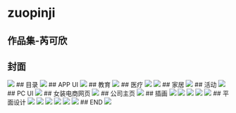 # zuopinji
## 作品集-芮可欣 
## 封面 
<img src="https://github.com/rkx-zpj/zuopinji/blob/master/images/1.jpg"/> 
## 目录 
<img src="https://github.com/rkx-zpj/zuopinji/blob/master/images/2.jpg"/> 
## APP UI 
<img src="https://github.com/rkx-zpj/zuopinji/blob/master/images/3.jpg"/> 
## 教育 
<img src="https://github.com/rkx-zpj/zuopinji/blob/master/images/4.jpg"/> 
## 医疗 
<img src="https://github.com/rkx-zpj/zuopinji/blob/master/images/5.jpg"/> 
<img src="https://github.com/rkx-zpj/zuopinji/blob/master/images/6.jpg"/> 
## 家居 
<img src="https://github.com/rkx-zpj/zuopinji/blob/master/images/7.jpg"/> 
## 活动 
<img src="https://github.com/rkx-zpj/zuopinji/blob/master/images/8.jpg"/> 
## PC UI 
<img src="https://github.com/rkx-zpj/zuopinji/blob/master/images/9jpg"/> 
## 女装电商网页 
<img src="https://github.com/rkx-zpj/zuopinji/blob/master/images/10.jpg"/> 
## 公司主页 
<img src="https://github.com/rkx-zpj/zuopinji/blob/master/images/11.jpg"/> 
## 插画 
<img src="https://github.com/rkx-zpj/zuopinji/blob/master/images/12.jpg"/> 
<img src="https://github.com/rkx-zpj/zuopinji/blob/master/images/13.jpg"/> 
<img src="https://github.com/rkx-zpj/zuopinji/blob/master/images/14.jpg"/> 
<img src="https://github.com/rkx-zpj/zuopinji/blob/master/images/15.jpg"/> 
<img src="https://github.com/rkx-zpj/zuopinji/blob/master/images/16.jpg"/> 
## 平面设计 
<img src="https://github.com/rkx-zpj/zuopinji/blob/master/images/17.jpg"/> 
<img src="https://github.com/rkx-zpj/zuopinji/blob/master/images/18.jpg"/> 
<img src="https://github.com/rkx-zpj/zuopinji/blob/master/images/19.jpg"/> 
<img src="https://github.com/rkx-zpj/zuopinji/blob/master/images/20.jpg"/> 
<img src="https://github.com/rkx-zpj/zuopinji/blob/master/images/21.jpg"/> 
<img src="https://github.com/rkx-zpj/zuopinji/blob/master/images/22.png"/> 
## END 
<img src="https://github.com/rkx-zpj/zuopinji/blob/master/images/23.jpg"/> 
